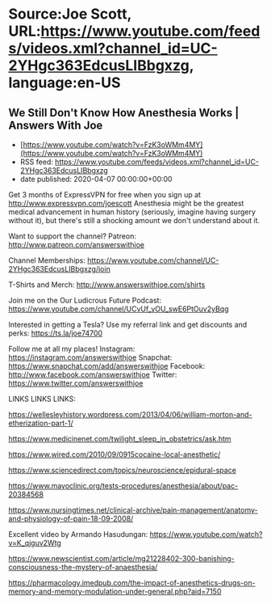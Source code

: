 # Source:Joe Scott, URL:https://www.youtube.com/feeds/videos.xml?channel_id=UC-2YHgc363EdcusLIBbgxzg, language:en-US

## We Still Don't Know How Anesthesia Works | Answers With Joe
 - [https://www.youtube.com/watch?v=FzK3oWMm4MY](https://www.youtube.com/watch?v=FzK3oWMm4MY)
 - RSS feed: https://www.youtube.com/feeds/videos.xml?channel_id=UC-2YHgc363EdcusLIBbgxzg
 - date published: 2020-04-07 00:00:00+00:00

Get 3 months of ExpressVPN for free when you sign up at http://www.expressvpn.com/joescott
Anesthesia might be the greatest medical advancement in human history (seriously, imagine having surgery without it), but there's still a shocking amount we don't understand about it.

Want to support the channel? 
Patreon: http://www.patreon.com/answerswithjoe
Channel Memberships: https://www.youtube.com/channel/UC-2YHgc363EdcusLIBbgxzg/join
T-Shirts and Merch: http://www.answerswithjoe.com/shirts

Join me on the Our Ludicrous Future Podcast:
https://www.youtube.com/channel/UCvUf_yOU_swE6PtOuv2yBqg

Interested in getting a Tesla? Use my referral link and get discounts and perks:
https://ts.la/joe74700

Follow me at all my places!
Instagram: https://instagram.com/answerswithjoe
Snapchat: https://www.snapchat.com/add/answerswithjoe
Facebook: http://www.facebook.com/answerswithjoe
Twitter: https://www.twitter.com/answerswithjoe

LINKS LINKS LINKS:

https://wellesleyhistory.wordpress.com/2013/04/06/william-morton-and-etherization-part-1/

https://www.medicinenet.com/twilight_sleep_in_obstetrics/ask.htm

https://www.wired.com/2010/09/0915cocaine-local-anesthetic/

https://www.sciencedirect.com/topics/neuroscience/epidural-space

https://www.mayoclinic.org/tests-procedures/anesthesia/about/pac-20384568

https://www.nursingtimes.net/clinical-archive/pain-management/anatomy-and-physiology-of-pain-18-09-2008/

Excellent video by Armando Hasudungan:
https://www.youtube.com/watch?v=K_qjguv2Wtg

https://www.newscientist.com/article/mg21228402-300-banishing-consciousness-the-mystery-of-anaesthesia/

https://pharmacology.imedpub.com/the-impact-of-anesthetics-drugs-on-memory-and-memory-modulation-under-general.php?aid=7150

